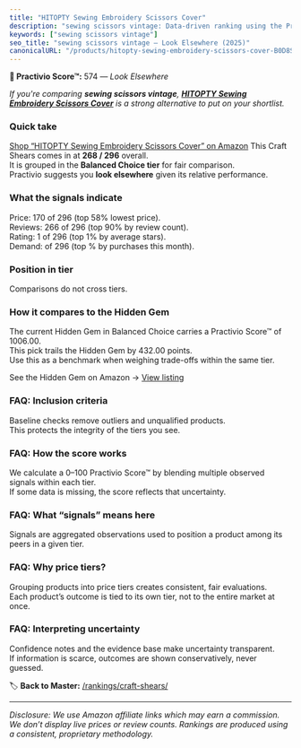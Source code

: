 ```yaml
---
title: "HITOPTY Sewing Embroidery Scissors Cover"
description: "sewing scissors vintage: Data-driven ranking using the Practivio Score™. Positioned by quality, value, demand, findability, momentum."
keywords: ["sewing scissors vintage"]
seo_title: "sewing scissors vintage — Look Elsewhere (2025)"
canonicalURL: "/products/hitopty-sewing-embroidery-scissors-cover-B0D8SWQY4C/"
---
```


**🚫 Practivio Score™:** 574 — _Look Elsewhere_


*If you're comparing **sewing scissors vintage**, **[HITOPTY Sewing Embroidery Scissors Cover](https://www.amazon.com/dp/B0D8SWQY4C?tag=practivio-20)** is a strong alternative to put on your shortlist.*
### Quick take
[Shop “HITOPTY Sewing Embroidery Scissors Cover” on Amazon](https://www.amazon.com/dp/B0D8SWQY4C?tag=practivio-20)
This Craft Shears comes in at **268 / 296** overall.  
It is grouped in the **Balanced Choice tier** for fair comparison.  
Practivio suggests you **look elsewhere** given its relative performance.

### What the signals indicate
Price: 170 of 296 (top 58% lowest price).  
Reviews: 266 of 296 (top 90% by review count).  
Rating: 1 of 296 (top 1% by average stars).  
Demand:  of 296 (top % by purchases this month).

### Position in tier
Comparisons do not cross tiers.

### How it compares to the Hidden Gem
The current Hidden Gem in Balanced Choice carries a Practivio Score™ of 1006.00.  
This pick trails the Hidden Gem by 432.00 points.  
Use this as a benchmark when weighing trade-offs within the same tier.  

See the Hidden Gem on Amazon → [View listing](https://www.amazon.com/dp/B08FLKHG8J?tag=practivio-20)

### FAQ: Inclusion criteria
Baseline checks remove outliers and unqualified products.  
This protects the integrity of the tiers you see.

### FAQ: How the score works
We calculate a 0–100 Practivio Score™ by blending multiple observed signals within each tier.  
If some data is missing, the score reflects that uncertainty.

### FAQ: What “signals” means here
Signals are aggregated observations used to position a product among its peers in a given tier.

### FAQ: Why price tiers?
Grouping products into price tiers creates consistent, fair evaluations.  
Each product’s outcome is tied to its own tier, not to the entire market at once.

### FAQ: Interpreting uncertainty
Confidence notes and the evidence base make uncertainty transparent.  
If information is scarce, outcomes are shown conservatively, never guessed.


🏷️ **Back to Master:** [/rankings/craft-shears/](/rankings/craft-shears/)

---
_Disclosure: We use Amazon affiliate links which may earn a commission. We don’t display live prices or review counts. Rankings are produced using a consistent, proprietary methodology._

